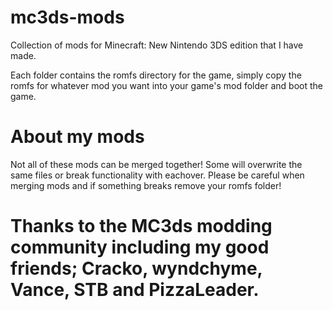 # mc3ds-mods
Collection of mods for Minecraft: New Nintendo 3DS edition that I have made.

Each folder contains the romfs directory for the game, simply copy the romfs for whatever mod you want into your game's mod folder and boot the game.
# About my mods
Not all of these mods can be merged together! Some will overwrite the same files or break functionality with eachover. Please be careful when merging mods and if something breaks remove your romfs folder!

# Thanks to the MC3ds modding community including my good friends; Cracko, wyndchyme, Vance, STB and PizzaLeader.
